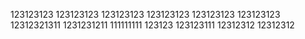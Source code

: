 123123123
123123123
123123123
123123123
123123123
123123123
12312321311
1231231211
111111111
123123
123123111
12312312
12312312
